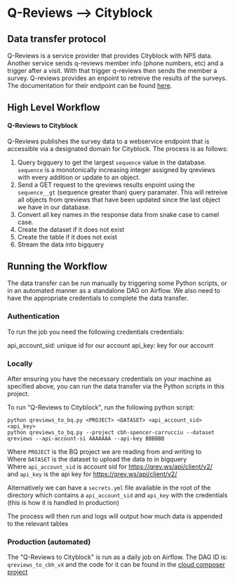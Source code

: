 # Q-Reviews --> Cityblock

## Data transfer protocol
Q-Reviews is a service provider that provides Cityblock with NPS data. Another service sends
q-reviews member info (phone numbers, etc) and a trigger after a visit. With that trigger
q-reviews then sends the member a survey. Q-reviews provides an enpoint to retreive the results
of the surveys. The documentation for their endpoint can be found [here](https://qrev.ws/api/client/v2/response/docs).

## High Level Workflow

#### Q-Reviews to Cityblock
Q-Reviews publishes the survey data to a webservice endpoint that is accessible via
 a designated domain for Cityblock. The process is as follows:

 1. Query bigquery to get the largest `sequence` value in the database. `sequence` is a
 monotonically increasing integer assigned by qreviews with every addition or update to an
 object.
 2. Send a GET request to the qreviews results enpoint using the `sequence__gt` (sequence greater than)
 query paramater. This will retreive all objects from qreviews that have been updated since the
 last object we have in our database.
 3. Convert all key names in the response data from snake case to camel case.
 4. Create the dataset if it does not exist
 5. Create the table if it does not exist
 6. Stream the data into bigquery

## Running the Workflow
The data transfer can be run manually by triggering some Python scripts, or in an automated manner as
 a standalone DAG on Airflow. We also need to have the appropriate credentials to complete the
 data transfer.

### Authentication
To run the job you need the following credentials credentials:

api_account_sid: unique id for our account
api_key: key for our account

### Locally
After ensuring you have the necessary credentials on your machine as specified above, you can run
 the data transfer via the Python scripts in this project.

To run "Q-Reviews to Cityblock", run the following python script:
 ```
 python qreviews_to_bq.py <PROJECT> <DATASET> <api_account_sid> <api_key>
 python qreviews_to_bq.py --project cbh-spencer-carrucciu --dataset qreviews --api-account-si AAAAAAA --api-key BBBBBB
 ```
 Where `PROJECT` is the BQ project we are reading from and writing to<br>
 Where `DATASET` is the dataset to upload the data to in bigquery<br>
 Where `api_account_sid` is account sid for https://qrev.ws/api/client/v2/<br>
 and `api_key` is the api key for https://qrev.ws/api/client/v2/<br>

 Alternatively we can have a `secrets.yml` file available in the root of the directory which contains a `api_account_sid`
 and `api_key` with the credentials (this is how it is handled in production)

 The process will then run and logs will output how much data is appended to the relevant tables


### Production (automated)

The "Q-Reviews to Cityblock" is run as a daily job on Airflow. The DAG ID is: `qreviews_to_cbh_vX` and the code for it
 can be found in the [cloud composer project](../../cloud_composer/dags/qreviews_to_cbh_v1.py)
